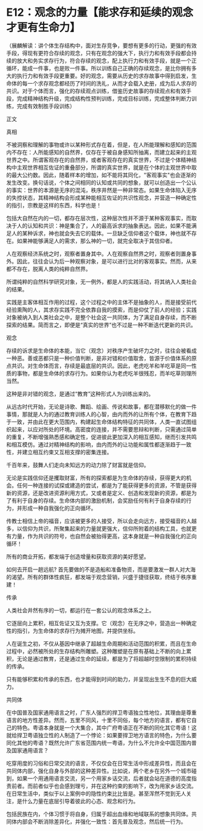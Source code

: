 # E12：观念的力量【能求存和延续的观念才更有生命力】

（展麟解读：讲个体生存结构中，面对生存竞争，要想有更多的行动，更强的有效手段，得现有更符合存续的观念，只有在观念的强大下，执行力和有效手段都会持续的放大和务实求存行为，符合存续的观念，配上执行力和有效手段，就是一个正循环，能成一件事，也是败一件事。所以训练自己正确的存续观念，是比你拥有多大的执行力和有效手段更重要。好的观念，需要从历史的求存故事中得到启发，生命体的每一个求存观念都经历了时间的洗礼，从而才会载入史册，成为后人求存的共识。对于个体而言，强化的存续观点训练，借鉴历史故事的存续观点和有效手段，完成精神结构升级，完成结构性预判训练，完成目标训练，完成整体判断力训练，完成有效制胜手段训练）

正文

真相

不被洞察和理解的事物或许以某种形式存在着，但是，在人所能理解和感知的范围内不存在：人所能感知的自然界，仅存在于被自身感知所抽离，而建立起来的主观世界之中。所谓客观存在的自然界，或者客观存在的真实世界，不过是个体精神结构中主观世界相互佐证的重叠部分，所谓的真实世界，就是在个体的主观世界中取的最大公约数。因此，随着样本的增加，如不能将其同化，"客观事实"也会逐渐的发生改变。换句话说，个体之间相同的认知或共同的想象，就可以创造出一个公认的事实：世界的本源是无序的混沌，秩序井然是一种非常态。如果生命体陷入无序的失控状态，其精神结构会形成某种能相互佐证的共识性观念，并营造一种确定性的指引，宗教是这样的东西，科学也是！

包括大自然在内的一切，都存在层次性，这种层次性并不源于某种客观事实，而取决于人的认知和共识：神是集合了，人的最高诉求的抽象表达。因此，如果不能满足人的某种诉求，神也就会失去它的载体。一旦缺乏信仰者这个载体，神也就不存在。如果神能够满足人的需求，那么神的一切，就完全取决于其信仰者。

人在观察经济系统之时，观察者置身其中。人在观察自然界之时，观察者则置身事外。因此，往往会认为后一种观察对象，是可以进行比对的客观事实。然而，从来都不存在，脱离人类的纯粹自然界。

所谓纯粹的自然科学研究对象，无一例外，都是人的实践活动，将其纳入人类社会的结果。

实践是主客体相互作用的过程，这个过程之中的主体不是抽象的人，而是接受前代经验熏陶的人，其求存实践不完全依靠自我的摸索，而是仰仗了前人的经验；实践对象被纳入到人类社会之中，是整个社会这一共同体，为了满足自身存续，而不断探索的结果。简而言之，即便是“真实的世界”也不过是一种不断迭代更新的共识。

观念

存续的诉求是生命体的本能，当它（观念）对秩序产生破坏力之时，往往会被看成一种恶。善或恶都只是一种价值判断，是非对错和价值取舍，皆源于价值体系的原点共识。对生命体而言，存续是最底层的共识。因此，老虎吃羊和羊吃草是同一性质的事物，都是生命体的求存行为。如果你认为老虎吃羊很残忍，而羊吃草则理所当然。

这种是非对错的观念，是通过“教育”这种形式人为训练出来的。

从远古时代开始，无论是诗歌、舞蹈、绘画、传说和故事，都在潜移默化的做一件事情，那就是人为的通过教育训练人的心智，由内而外的让所有个体，在教育下趋于一致，并由此在更大范围内，构建起生命体结构特征的共同体，人类一直试图组织起来，以应对所处的环境。高密度的连接，并不需要思辩和判断，只需通过简单的重复，不断增强熟悉感和确定性，促进彼此更加深入的相互感知，继而引发共鸣和相互模仿。通过对精神结构的影响，由内而外的让功能和属性都逐渐趋于一致性，并建立相互约束又互相支撑的密集连接。

千百年来，鼓舞人们走向未知远方的动力除了财富就是信仰。

无论是实践信仰还是攫取财富，所有的探索都是为生命体的存续，获得更大的机会。任何一种连接的试探或建造的尝试，都是为了能获得更多的资源，不管是获得新的资源，还是改进资源利用方式，又或者是定义、创造和发现新的资源，都是为了有利于自身的存续。生命体内部的激励机制，会奖励任何有利于自身存续的行为，并形成一种自我强化的正向循环。

传教士相信上帝的福音，应该被更多的人接受，所以会走向远方，接受福音的人越多，以信仰为共识，所聚集起来的力量就更强大，信仰所附着的结构工具，也就更有力量，作为共识的符号，也自然会被抬得更高，这本身就是一种自我强化的正向循环！

所有的商业开拓，都发端于创造增量和获取资源的美好愿望。

如何去开启一趟远航? 首先要做的不是造船和准备物资，而是要激发一群人对大海的渴望。所有的群体性疯狂，都发端于观念营销，兴盛于捷径获取，终结于秩序重建！

传承

人类社会井然有序的一切，都运行在一套公认的观念体系之上。

它逐层向上累积，相互佐证又互为支撑。它（观念）在无序之中，营造出一种确定性的指引，为生命体的求存行为摊开地图，并提供坐标。

人在诞生之初，不仅从基因中继承了超越生命周期和活动范围的积累，而且在生命过程中，必然被所处的生存结构所雕塑。这种雕塑是在原有基础上不断的向上累积，无论是通过教育，还是通过生命的延续，都是为了将超越时空限制的累积持续的传承。

只有能够积累和传承的东西，也才能得到时间的助力，并呈现出生生不息的巨大威力。

共同体

在中国普及国家通用语言之时，广东人强烈的捍卫粤语独立性地位，其理由是尊重语言的地方性差异。然而，五里不同风，十里不同俗，每个地方的语言，都有它自己的特色。粤语本身就是一个大集合，其中广府粤语正在不断的同化其它粤语！这就给捍卫粤语独立性的人制造了一个悖论：如果要捍卫地方语言的特色，为什么要同化其他的粤语？既然允许广东省范围内统一粤语，为什么不允许全中国范围内普及国家通用语言？

吃穿用度的习俗和日常交流的语言，不仅仅会在日常生活中形成差异性，而且会在共同体内部，强化自身与外部的这种差异性。比如说，两个老乡在另外一个城市碰到，如果一个用通用语言交流，另一个用家乡话交流，后者就会站在道德的高度指责前者。而前者似乎也会感到理亏，并在这种约束的影响下，改为用家乡话交流。在日常生活中，类似于以上案例中的隐性约束比比皆是。甚至浑然不觉到无人关注，是什么力量在底层引导着彼此的心态、观念和行为。

包括民族在内，个体习惯于将自身，归属于超出血缘和地域联系的想象共同体。共同体内部会不断消除差异化，并强化一致性：首先普及观念，然后统一行为。